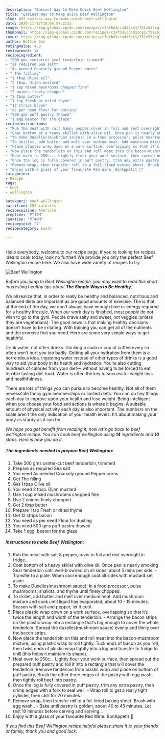 ```yaml
---
description: "Easiest Way to Make Quick Beef Wellington"
title: "Easiest Way to Make Quick Beef Wellington"
slug: 882-easiest-way-to-make-quick-beef-wellington
date: 2020-11-17T18:08:57.212Z
image: https://img-global.cpcdn.com/recipes/c3afbd1cc4d13ce1/751x532cq70/beef-wellington-recipe-main-photo.jpg
thumbnail: https://img-global.cpcdn.com/recipes/c3afbd1cc4d13ce1/751x532cq70/beef-wellington-recipe-main-photo.jpg
cover: https://img-global.cpcdn.com/recipes/c3afbd1cc4d13ce1/751x532cq70/beef-wellington-recipe-main-photo.jpg
author: Bettie Cox
ratingvalue: 4.3
reviewcount: 14
recipeingredient:
- "500 gms centercut beef tenderloin trimmed"
- "as required Sea salt"
- "As needed Coarsely ground Pepper corns"
- " The filling"
- "1 tbsp Olive oil"
- "2 tbsp. Dijon mustard"
- "1 cup mixed mushrooms chopped fine"
- "2 onions finely chopped"
- "2 tbsp butter"
- "1 tsp Fresh or dried thyme"
- "12 strips bacon"
- "as per need Flour for dusting"
- "500 gms puff pastry thawed"
- "1 egg beaten for the glaze"
recipeinstructions:
- "Rub the meat with salt &amp; pepper,cover in foil and rest overnight in fridge.."
- "Coat bottom of a heavy skillet with olive oil. Once pan is nearly smoking Sear tenderloin until well-browned on all sides, about 5 mins per side.  Transfer to a plate. When cool enough coat all sides with mustard.set aside."
- "To make Duxelles(mushroom sauce): In a food processor, pulse mushrooms, shallots, and thyme until finely chopped."
- "To skillet, add butter and melt over medium heat. Add mushroom mixture and cook until liquid has evaporated, about 10 - 15 minutes. Season with salt and pepper, let it cool.."
- "Place plastic wrap down on a work surface, overlapping so that it’s twice the length and width of the tenderloin.  Arrange the bacon strips on the plastic wrap into a rectangle that’s big enough to cover the whole tenderloin. Spread the duxelles(mushroom sauce) evenly and thinly over the bacon strips."
- "Now place the tenderloin on this and roll meat into the bacon-mushroom mixture, using plastic wrap to roll tightly. Tuck ends of bacon as you roll, then twist ends of plastic wrap tightly into a log and transfer to fridge to chill (this helps it maintain its shape)."
- "Heat oven to 250c... Lightly flour your work surface, then spread out the prepared puff pastry and roll it into a rectangle that will cover the tenderloin. Remove tenderloin from plastic wrap and place on bottom of puff pastry. Brush the other three edges of the pastry with egg wash, then tightly roll beef into pastry."
- "Once the log is fully covered in puff pastry, trim any extra pastry, then crimp edges with a fork to seal well. Wrap roll to get a really tight cylinder, then chill for 20 minutes."
- "Remove wrap, then transfer roll to a foil-lined baking sheet. Brush with egg wash.. Bake until pastry is golden, about 40 to 45 minutes. Let rest 10 minutes before carving and serving..."
- "Enjoy with a glass of your favourite Red Wine. BonAppetit 🥂"
categories:
- Recipe
tags:
- beef
- wellington

katakunci: beef wellington 
nutrition: 252 calories
recipecuisine: American
preptime: "PT15M"
cooktime: "PT40M"
recipeyield: "4"
recipecategory: Lunch

---
```

<br>
Hello everybody, welcome to our recipe page, If you're looking for recipes idea to cook today, look no further! We provide you only the perfect Beef Wellington recipe here. We also have wide variety of recipes to try.
<br>


![Beef Wellington](https://img-global.cpcdn.com/recipes/c3afbd1cc4d13ce1/751x532cq70/beef-wellington-recipe-main-photo.jpg)

<i>Before you jump to Beef Wellington recipe, you may want to read this short interesting healthy tips about <strong>The Simple Ways to Be Healthy</strong>.</i>

We all realize that, in order to really be healthy and balanced, nutritious and balanced diets are important as are good amounts of exercise. The  is that, at the end of the day, we don't always have enough time or energy required for a healthy lifestyle. When our work day is finished, most people do not wish to go to the gym. People crave salty and sweet, not veggies (unless they are vegetarians). The good news is that making healthy decisions doesn’t have to be irritating. With training you can get all of the nutrients and the exercise that you need. Here are some very simple ways to get healthful.

Drink water, not other drinks. Drinking a soda or cup of coffee every so often won't hurt you too badly. Getting all your hydration from them is a horrendous idea. Ingesting water instead of other types of drinks is a good way to aid your body in its health and hydration. You’re also cutting hundreds of calories from your diet— without having to be forced to eat terrible tasting diet food. Water is often the key to successful weight loss and healthfulness.

There are lots of things you can pursue to become healthy. Not all of them necessitate fancy gym memberships or limited diets. You can do tiny things each day to improve upon your health and lose weight. Being intelligent when you choose your food and actions is where it begins. A suitable amount of physical activity each day is also important. The numbers on the scale aren't the only indication of your health levels. It’s about making your body as sturdy as it can be. 


<i>We hope you got benefit from reading it, now let's go back to beef wellington recipe. You can cook beef wellington using <strong>14</strong> ingredients and <strong>10</strong> steps. Here is how you do it.
</i>

##### The ingredients needed to prepare Beef Wellington:

1. Take 500 gms center-cut beef tenderloin, trimmed
1. Prepare as required Sea salt
1. You need As needed Coarsely ground Pepper corns
1. Get  The filling
1. Get 1 tbsp Olive oil
1. You need 2 tbsp. Dijon mustard
1. Use 1 cup mixed mushrooms chopped fine
1. Use 2 onions finely chopped
1. Get 2 tbsp butter
1. Prepare 1 tsp Fresh or dried thyme
1. Get 12 strips bacon
1. You need as per need Flour for dusting
1. You need 500 gms puff pastry thawed
1. Take 1 egg, beaten for the glaze


##### Instructions to make Beef Wellington:

1. Rub the meat with salt &amp; pepper,cover in foil and rest overnight in fridge..
1. Coat bottom of a heavy skillet with olive oil. Once pan is nearly smoking Sear tenderloin until well-browned on all sides, about 5 mins per side.  - Transfer to a plate. When cool enough coat all sides with mustard.set aside.
1. To make Duxelles(mushroom sauce): In a food processor, pulse mushrooms, shallots, and thyme until finely chopped.
1. To skillet, add butter and melt over medium heat. Add mushroom mixture and cook until liquid has evaporated, about 10 - 15 minutes. Season with salt and pepper, let it cool..
1. Place plastic wrap down on a work surface, overlapping so that it’s twice the length and width of the tenderloin.  - Arrange the bacon strips on the plastic wrap into a rectangle that’s big enough to cover the whole tenderloin. Spread the duxelles(mushroom sauce) evenly and thinly over the bacon strips.
1. Now place the tenderloin on this and roll meat into the bacon-mushroom mixture, using plastic wrap to roll tightly. Tuck ends of bacon as you roll, then twist ends of plastic wrap tightly into a log and transfer to fridge to chill (this helps it maintain its shape).
1. Heat oven to 250c... Lightly flour your work surface, then spread out the prepared puff pastry and roll it into a rectangle that will cover the tenderloin. Remove tenderloin from plastic wrap and place on bottom of puff pastry. Brush the other three edges of the pastry with egg wash, then tightly roll beef into pastry.
1. Once the log is fully covered in puff pastry, trim any extra pastry, then crimp edges with a fork to seal well. - Wrap roll to get a really tight cylinder, then chill for 20 minutes.
1. Remove wrap, then transfer roll to a foil-lined baking sheet. Brush with egg wash.. - Bake until pastry is golden, about 40 to 45 minutes. Let rest 10 minutes before carving and serving...
1. Enjoy with a glass of your favourite Red Wine. BonAppetit 🥂


<i>If you find this Beef Wellington recipe helpful please share it to your friends or family, thank you and good luck.</i>
